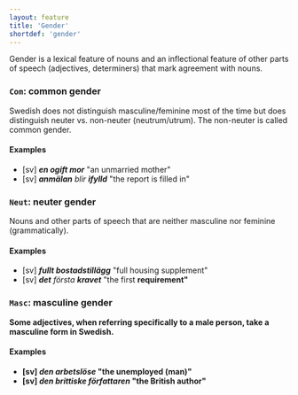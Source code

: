 ```yaml
---
layout: feature
title: 'Gender'
shortdef: 'gender'
---
```


Gender is a lexical feature of nouns and an inflectional feature
of other parts of speech (adjectives, determiners) that mark agreement with
nouns. 

### `Com`: common gender

Swedish does not distinguish masculine/feminine most of the time but does distinguish neuter vs. non-neuter (neutrum/utrum). The non-neuter is called common gender.

#### Examples

* [sv] _<b>en ogift mor</b>_ "an unmarried mother"
* [sv] _<b>anmälan</b> blir <b>ifylld</b>_ "the report is filled in"

### `Neut`: neuter gender

Nouns and other parts of speech that are neither masculine nor feminine (grammatically).

#### Examples

* [sv] _<b>fullt bostadstillägg</b>_ "full housing supplement"
* [sv] _<b>det</b> första <b>kravet</b>_ "the first <b>requirement"

### `Masc`: masculine gender

Some adjectives, when referring specifically to a male person, take a masculine form in Swedish.

#### Examples

* [sv] _den <b>arbetslöse</b>_ "the unemployed (man)"
* [sv] _den <b>brittiske</b> författaren_ "the British author"
<!-- Interlanguage links updated Út zář 29 18:40:54 CEST 2020 -->
